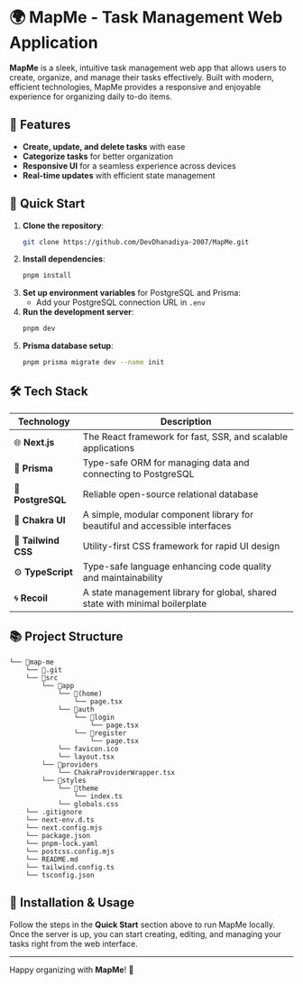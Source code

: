 
# 🌍 MapMe - Task Management Web Application

**MapMe** is a sleek, intuitive task management web app that allows users to create, organize, and manage their tasks effectively. Built with modern, efficient technologies, MapMe provides a responsive and enjoyable experience for organizing daily to-do items. 

## 🌟 Features

- **Create, update, and delete tasks** with ease
- **Categorize tasks** for better organization
- **Responsive UI** for a seamless experience across devices
- **Real-time updates** with efficient state management

## 🚀 Quick Start

1. **Clone the repository**:  
   ```bash
   git clone https://github.com/DevDhanadiya-2007/MapMe.git
   ```
2. **Install dependencies**:  
   ```bash
   pnpm install
   ```
3. **Set up environment variables** for PostgreSQL and Prisma:
   - Add your PostgreSQL connection URL in `.env`
4. **Run the development server**:  
   ```bash
   pnpm dev
   ```
5. **Prisma database setup**:
   ```bash
   pnpm prisma migrate dev --name init
   ```

## 🛠️ Tech Stack

| **Technology**       | **Description**                                                                                             |
|----------------------|-------------------------------------------------------------------------------------------------------------|
| 🌐 **Next.js**       | The React framework for fast, SSR, and scalable applications                                               |
| 💼 **Prisma**        | Type-safe ORM for managing data and connecting to PostgreSQL                                               |
| 🐘 **PostgreSQL**    | Reliable open-source relational database                                                                  |
| 🎨 **Chakra UI**     | A simple, modular component library for beautiful and accessible interfaces                               |
| 🌈 **Tailwind CSS**  | Utility-first CSS framework for rapid UI design                                                           |
| ⚙️ **TypeScript**    | Type-safe language enhancing code quality and maintainability                                            |
| 🌀 **Recoil**        | A state management library for global, shared state with minimal boilerplate                              |

## 📚 Project Structure

```
└── 📁map-me
    └── 📁.git
    └── 📁src
        └── 📁app
            └── 📁(home)
                └── page.tsx
            └── 📁auth
                └── 📁login
                    └── page.tsx
                └── 📁register
                    └── page.tsx
            └── favicon.ico
            └── layout.tsx
        └── 📁providers
            └── ChakraProviderWrapper.tsx
        └── 📁styles
            └── 📁theme
                └── index.ts
            └── globals.css
    └── .gitignore
    └── next-env.d.ts
    └── next.config.mjs
    └── package.json
    └── pnpm-lock.yaml
    └── postcss.config.mjs
    └── README.md
    └── tailwind.config.ts
    └── tsconfig.json
```

## 🔧 Installation & Usage

Follow the steps in the **Quick Start** section above to run MapMe locally. Once the server is up, you can start creating, editing, and managing your tasks right from the web interface.

---

Happy organizing with **MapMe**! 🎉
